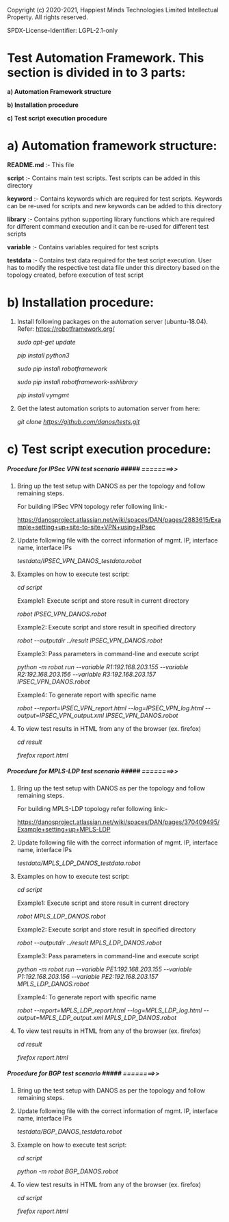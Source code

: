 Copyright (c) 2020-2021, Happiest Minds Technologies Limited Intellectual Property. All rights reserved.

SPDX-License-Identifier: LGPL-2.1-only

# Test Automation Framework. This section is divided in to 3 parts:
  **a)	Automation Framework structure**
  
  **b)	Installation procedure**
  
  **c)	Test script execution procedure**

# a) Automation framework structure:

   **README.md**   :- This file
   
   **script**   :- Contains main test scripts. Test scripts can be added in this directory
   
   **keyword**  :- Contains keywords which are required for test scripts. Keywords can be re-used for scripts and new keywords can be added to this directory
   
   **library**  :- Contains python supporting library functions which are required for different command execution and it can be re-used for different test scripts
   
   **variable** :- Contains variables required for test scripts
   
   **testdata** :- Contains test data required for the test script execution. User has to modify the respective test data file under this directory based on the topology created, before execution of test script
   

# b) Installation procedure:

   1. Install following packages on the automation server (ubuntu-18.04). Refer: https://robotframework.org/
   
      _sudo apt-get update_
      
      _pip install python3_
      
      _sudo pip install robotframework_
      
      _sudo pip install robotframework-sshlibrary_
      
      _pip install vymgmt_


   2. Get the latest automation scripts to automation server from here:
   
      _git clone https://github.com/danos/tests.git_

# c) Test script execution procedure:

#####    Procedure for IPSec VPN test scenario ##### ========>>

  1. Bring up the test setup with DANOS as per the topology and follow remaining steps.
  
     For building IPSec VPN topology refer following link:-
   
     https://danosproject.atlassian.net/wiki/spaces/DAN/pages/2883615/Example+setting+up+site-to-site+VPN+using+IPsec

  2. Update following file with the correct information of mgmt. IP, interface name, interface IPs
  
     _testdata/IPSEC_VPN_DANOS_testdata.robot_

  3. Examples on how to execute test script:
   
     _cd script_
     
     Example1: Execute script and store result in current directory
   
     _robot IPSEC_VPN_DANOS.robot_
      
     Example2: Execute script and store result in specified directory
   
     _robot --outputdir ../result IPSEC_VPN_DANOS.robot_
     
     Example3: Pass parameters in command-line and execute script
   
     _python -m robot.run --variable R1:192.168.203.155 --variable R2:192.168.203.156 --variable R3:192.168.203.157 IPSEC_VPN_DANOS.robot_
     
     Example4: To generate report with specific name
   
     _robot --report=IPSEC_VPN_report.html --log=IPSEC_VPN_log.html --output=IPSEC_VPN_output.xml IPSEC_VPN_DANOS.robot_

  4. To view test results in HTML from any of the browser (ex. firefox)
  
     _cd result_
     
     _firefox report.html_

#####    Procedure for MPLS-LDP test scenario ##### ========>>

  1. Bring up the test setup with DANOS as per the topology and follow remaining steps.
  
     For building MPLS-LDP topology refer following link:-
   
     https://danosproject.atlassian.net/wiki/spaces/DAN/pages/370409495/Example+setting+up+MPLS-LDP

  2. Update following file with the correct information of mgmt. IP, interface name, interface IPs
  
     _testdata/MPLS_LDP_DANOS_testdata.robot_

  3. Examples on how to execute test script:
  
     _cd script_
     
     Example1: Execute script and store result in current directory
   
     _robot MPLS_LDP_DANOS.robot_
     
     Example2: Execute script and store result in specified directory
   
     _robot --outputdir ../result MPLS_LDP_DANOS.robot_
     
     Example3: Pass parameters in command-line and execute script
   
     _python -m robot.run --variable PE1:192.168.203.155 --variable P1:192.168.203.156 --variable PE2:192.168.203.157 MPLS_LDP_DANOS.robot_
     
     Example4: To generate report with specific name
   
     _robot --report=MPLS_LDP_report.html --log=MPLS_LDP_log.html --output=MPLS_LDP_output.xml MPLS_LDP_DANOS.robot_

  4. To view test results in HTML from any of the browser (ex. firefox)
  
     _cd result_
     
     _firefox report.html_

#####    Procedure for BGP test scenario ##### ========>>

  1. Bring up the test setup with DANOS as per the topology and follow remaining steps.
  

  2. Update following file with the correct information of mgmt. IP, interface name, interface IPs
  
     _testdata/BGP_DANOS_testdata.robot_

  3. Example on how to execute test script:
  
     _cd script_
     
     _python -m robot BGP_DANOS.robot_
     
  4. To view test results in HTML from any of the browser (ex. firefox)
  
     _cd script_
     
     _firefox report.html_
